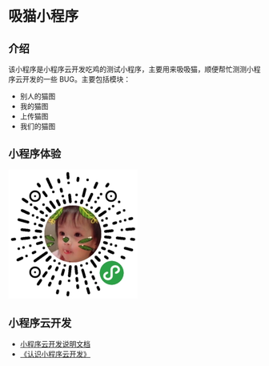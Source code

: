 # 吸猫小程序

## 介绍
该小程序是小程序云开发吃鸡的测试小程序，主要用来吸吸猫，顺便帮忙测测小程序云开发的一些 BUG。主要包括模块：
- 别人的猫图
- 我的猫图
- 上传猫图
- 我们的猫图

## 小程序体验
![image](https://github.com/godbasin/kitty-wxapp/blob/master/assets/logo.jpg)

## 小程序云开发

- [小程序云开发说明文档](https://developers.weixin.qq.com/miniprogram/dev/wxcloud/basis/getting-started.html)
- [《认识小程序云开发》](https://godbasin.github.io/2018/08/18/wxapp-cloud/)
